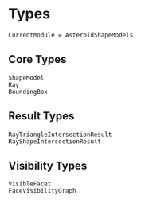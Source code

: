 # Types

```@meta
CurrentModule = AsteroidShapeModels
```

## Core Types

```@docs
ShapeModel
Ray
BoundingBox
```

## Result Types

```@docs
RayTriangleIntersectionResult
RayShapeIntersectionResult
```

## Visibility Types

```@docs
VisibleFacet
FaceVisibilityGraph
```